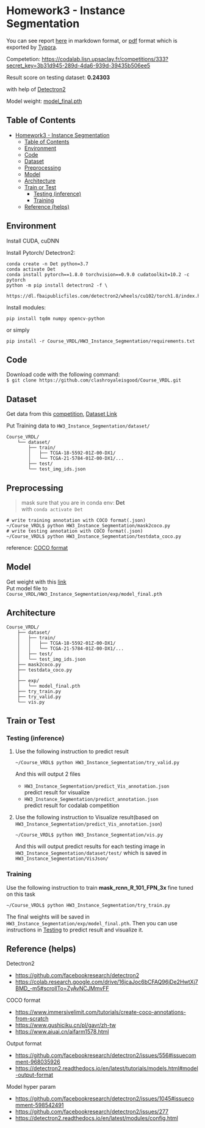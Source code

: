 # Homework3 - Instance Segmentation

You can see report [here](report/report.md) in markdown format, or [pdf](report/VRDL_HW3_309553018_Report.pdf) format which is exported by [Typora](https://typora.io/).

Competetion: https://codalab.lisn.upsaclay.fr/competitions/333?secret_key=3b31d945-289d-4da6-939d-39435b506ee5

Result score on testing dataset: **0.24303**

with help of [Detectron2](https://github.com/facebookresearch/detectron2)

Model weight: [model_final.pth]()

## Table of Contents

- [Homework3 - Instance Segmentation](#homework3---instance-segmentation)
  - [Table of Contents](#table-of-contents)
  - [Environment](#environment)
  - [Code](#code)
  - [Dataset](#dataset)
  - [Preprocessing](#preprocessing)
  - [Model](#model)
  - [Architecture](#architecture)
  - [Train or Test](#train-or-test)
    - [Testing (inference)](#testing-inference)
    - [Training](#training)
  - [Reference (helps)](#reference-helps)

## Environment
Install CUDA, cuDNN

Install Pytorch/ Detectron2:
```
conda create -n Det python=3.7
conda activate Det
conda install pytorch==1.8.0 torchvision==0.9.0 cudatoolkit=10.2 -c pytorch
python -m pip install detectron2 -f \
    https://dl.fbaipublicfiles.com/detectron2/wheels/cu102/torch1.8/index.html
```

Install modules:
```python=
pip install tqdm numpy opencv-python
```

or simply
```
pip install -r Course_VRDL/HW3_Instance_Segmentation/requirements.txt
```

## Code
Download code with the following command:  
`$ git clone https://github.com/clashroyaleisgood/Course_VRDL.git`

## Dataset
Get data from this [competition](https://codalab.lisn.upsaclay.fr/competitions/333?secret_key=3b31d945-289d-4da6-939d-39435b506ee5), [Dataset Link](https://drive.google.com/file/d/1nEJ7NTtHcCHNQqUXaoPk55VH3Uwh4QGG/view?usp=sharing)

Put Training data to `HW3_Instance_Segmentation/dataset/`
```
Course_VRDL/
    └── dataset/
        ├── train/
        │   ├── TCGA-18-5592-01Z-00-DX1/
        │   └── TCGA-21-5784-01Z-00-DX1/...
        ├── test/
        └── test_img_ids.json
```

## Preprocessing
> mask sure that you are in conda env: **Det**  
> with `conda activate Det`

```
# write training annotation with COCO format(.json)
~/Course_VRDL$ python HW3_Instance_Segmentation/mask2coco.py
# write testing annotation with COCO format(.json)
~/Course_VRDL$ python HW3_Instance_Segmentation/testdata_coco.py
```
reference: [COCO format](https://cocodataset.org/#format-data)

## Model
Get weight with this [link](https://drive.google.com/file/d/18EZakC0NJaug1ivVOW-O1IAuF7rJYSms/view?usp=sharing)  
Put model file to `Course_VRDL/HW3_Instance_Segmentation/exp/model_final.pth`

## Architecture
```
Course_VRDL/
    ├── dataset/
    │   ├── train/
    │   │   ├── TCGA-18-5592-01Z-00-DX1/
    │   │   └── TCGA-21-5784-01Z-00-DX1/...
    │   ├── test/
    │   └── test_img_ids.json
    ├── mask2coco.py
    ├── testdata_coco.py
    │
    ├── exp/
    │   └── model_final.pth
    ├── try_train.py
    ├── try_valid.py
    └── vis.py
```
## Train or Test
### Testing (inference)
1. Use the following instruction to predict result
   ```
   ~/Course_VRDL$ python HW3_Instance_Segmentation/try_valid.py
   ```
   And this will output 2 files
   - `HW3_Instance_Segmentation/predict_Vis_annotation.json`  
     predict result for visualize
   - `HW3_Instance_Segmentation/predict_annotation.json`  
     predict result for codalab competition

2. Use the following instruction to Visualize result(based on `HW3_Instance_Segmentation/predict_Vis_annotation.json`)
   ```
   ~/Course_VRDL$ python HW3_Instance_Segmentation/vis.py
   ```
   And this will output predict results for each testing image in `HW3_Instance_Segmentation/dataset/test/` which is saved in `HW3_Instance_Segmentation/VisJson/`

### Training
Use the following instruction to train **mask_rcnn_R_101_FPN_3x** fine tuned on this task
```
~/Course_VRDL$ python HW3_Instance_Segmentation/try_train.py
```
The final weights will be saved in `HW3_Instance_Segmentation/exp/model_final.pth`.
Then you can use instructions in [Testing](#testing-inference) to predict result and visualize it.

## Reference (helps)
Detectron2
- https://github.com/facebookresearch/detectron2
- https://colab.research.google.com/drive/16jcaJoc6bCFAQ96jDe2HwtXj7BMD_-m5#scrollTo=ZyAvNCJMmvFF

COCO format
- https://www.immersivelimit.com/tutorials/create-coco-annotations-from-scratch
- https://www.gushiciku.cn/pl/gavr/zh-tw
- https://www.aiuai.cn/aifarm1578.html

Output format
- https://github.com/facebookresearch/detectron2/issues/556#issuecomment-968035926
- https://detectron2.readthedocs.io/en/latest/tutorials/models.html#model-output-format

Model hyper param
- https://github.com/facebookresearch/detectron2/issues/1045#issuecomment-598542491
- https://github.com/facebookresearch/detectron2/issues/277
- https://detectron2.readthedocs.io/en/latest/modules/config.html